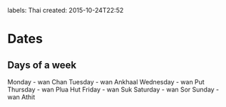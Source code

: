 labels: Thai
created: 2015-10-24T22:52

# Dates

## Days of a week

Monday - wan Chan
Tuesday - wan Ankhaal
Wednesday - wan Put
Thursday - wan Plua Hut
Friday - wan Suk
Saturday - wan Sor
Sunday - wan Athit
